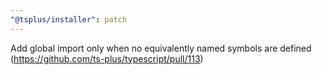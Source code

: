 ```yaml
---
"@tsplus/installer": patch
---
```


Add global import only when no equivalently named symbols are defined (https://github.com/ts-plus/typescript/pull/113)
